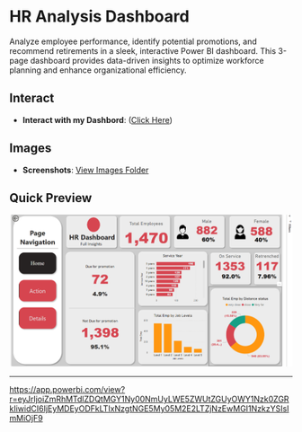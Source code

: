 # HR Analysis Dashboard

Analyze employee performance, identify potential promotions, and recommend retirements in a sleek, interactive Power BI dashboard. This 3-page dashboard provides data-driven insights to optimize workforce planning and enhance organizational efficiency.

## Interact
- **Interact with my Dashbord**: ([Click Here](https://app.powerbi.com/view?r=eyJrIjoiNzU4YTZlOWQtYmNkMC00NTk4LWFhZGYtZmE1Mzc2M2NkNzNkIiwidCI6IjEyMDEyODFkLTIxNzgtNGE5My05M2E2LTZjNzEwMGI1NzkzYSIsImMiOjF9))

## Images
- **Screenshots**: [View Images Folder](https://github.com/mahmoud25112/Interactive-Data-Visualizations/tree/main/Images)

## Quick Preview
![HR Dashboard Preview](https://github.com/mahmoud25112/Interactive-Data-Visualizations/blob/main/Images/HR_Dashboard_Home.png)


---




https://app.powerbi.com/view?r=eyJrIjoiZmRhMTdlZDQtMGY1Ny00NmUyLWE5ZWUtZGUyOWY1Nzk0ZGRkIiwidCI6IjEyMDEyODFkLTIxNzgtNGE5My05M2E2LTZjNzEwMGI1NzkzYSIsImMiOjF9
